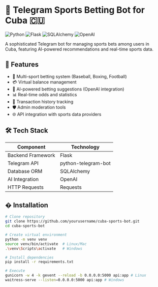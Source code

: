 # 🤖 Telegram Sports Betting Bot for Cuba 🇨🇺

![Python](https://img.shields.io/badge/Python-3.8+-blue.svg)
![Flask](https://img.shields.io/badge/Flask-2.0+-green.svg)
![SQLAlchemy](https://img.shields.io/badge/SQLAlchemy-1.4+-red.svg)
![OpenAI](https://img.shields.io/badge/OpenAI-1.73.0-blueviolet.svg)

A sophisticated Telegram bot for managing sports bets among users in Cuba, featuring AI-powered recommendations and real-time sports data.

## 🚀 Features

- 🏈 Multi-sport betting system (Baseball, Boxing, Football)
- 💳 Virtual balance management
- 🧠 AI-powered betting suggestions (OpenAI integration)
- 📊 Real-time odds and statistics
- 🔄 Transaction history tracking
- 🛡️ Admin moderation tools
- 🌐 API integration with sports data providers

## 🛠️ Tech Stack

| Component        | Technology |
|------------------|------------|
| Backend Framework | Flask      |
| Telegram API     | python-telegram-bot |
| Database ORM     | SQLAlchemy |
| AI Integration   | OpenAI     |
| HTTP Requests   | Requests   |

## � Installation

```bash
# Clone repository
git clone https://github.com/yourusername/cuba-sports-bot.git
cd cuba-sports-bot

# Create virtual environment
python -m venv venv
source venv/bin/activate  # Linux/Mac
.\venv\Scripts\activate   # Windows

# Install dependencies
pip install -r requirements.txt

# Execute
gunicorn -w 4 -k gevent --reload -b 0.0.0.0:5000 api:app # Linux
waitress-serve --listen=0.0.0.0:5000 api:app # Windows
